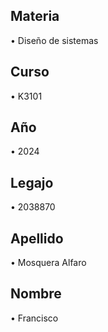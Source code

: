 ## Materia
•	Diseño de sistemas
## Curso 
• K3101
## Año
•	2024
## Legajo
•	2038870
## Apellido
•	Mosquera Alfaro
## Nombre
•	Francisco
